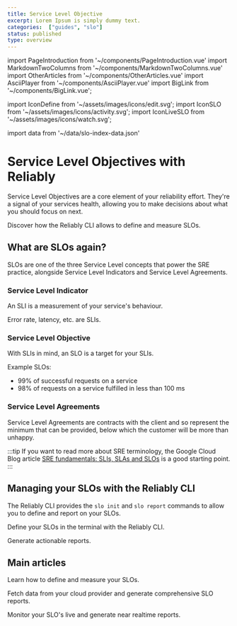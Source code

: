 ```yaml
---
title: Service Level Objective
excerpt: Lorem Ipsum is simply dummy text.
categories:  ["guides", "slo"]
status: published
type: overview
---
```

import PageIntroduction from '~/components/PageIntroduction.vue'
import MarkdownTwoColumns from '~/components/MarkdownTwoColumns.vue'
import OtherArticles from '~/components/OtherArticles.vue'
import AsciiPlayer from '~/components/AsciiPlayer.vue'
import BigLink from '~/components/BigLink.vue';

import IconDefine from '~/assets/images/icons/edit.svg';
import IconSLO from '~/assets/images/icons/activity.svg';
import IconLiveSLO from '~/assets/images/icons/watch.svg';

import data from '~/data/slo-index-data.json'

# Service Level Objectives with Reliably

<PageIntroduction>

  Service Level Objectives are a core element of your reliability effort.
  They're a signal of your services health, allowing you to make decisions about
  what you should focus on next.

  Discover how the Reliably CLI allows to define and measure SLOs.

</PageIntroduction>

## What are SLOs again?

SLOs are one of the three Service Level concepts that power the SRE practice,
alongside Service Level Indicators and Service Level Agreements.

### Service Level Indicator

An SLI is a measurement of your service's behaviour.

Error rate, latency, etc.
are SLIs.

### Service Level Objective

With SLIs in mind, an SLO is a target for your SLIs.

Example SLOs:

- 99% of successful requests on a service
- 98% of requests on a service fulfilled in less than 100 ms

### Service Level Agreements

Service Level Agreements are contracts with the client and so represent the minimum that can be provided, below which the customer will be more than unhappy.


:::tip
If you want to read more about SRE terminology, the Google Cloud Blog
article <a href="https://cloud.google.com/blog/products/devops-sre/sre-fundamentals-slis-slas-and-slos" target="_blank" rel="noopener noreferer">SRE fundamentals: SLIs, SLAs and SLOs</a> is a good starting point.
:::

## Managing your SLOs with the Reliably CLI

The Reliably CLI provides the  `slo init` and `slo report` commands to allow you to define and report on your SLOs.


Define your SLOs in the terminal with the Reliably CLI.
<AsciiPlayer id="409008" />

Generate actionable reports.
<AsciiPlayer id="409053" />

## Main articles

<MarkdownTwoColumns>
  <BigLink to="/guides/slo/define-slos/" :external="false" :dark="true">
    <template v-slot:header>
      Define your Service Level Objectives
    </template>
    <template v-slot:icon>
      <IconDefine />
    </template>
    <p>Learn how to define and measure your SLOs.</p>
  </BigLink>
  <BigLink to="/guides/slo/slo-reports/" :external="false" :dark="true">
    <template v-slot:header>
      Generate SLO reports
    </template>
    <template v-slot:icon>
      <IconSLO />
    </template>
    <p>Fetch data from your cloud provider and generate comprehensive SLO reports.</p>
  </BigLink>
  <BigLink to="/guides/slo/live-reporting/" :external="false" :dark="true">
    <template v-slot:header>
      Live SLO reports
    </template>
    <template v-slot:icon>
      <IconLiveSLO />
    </template>
    <p>Monitor your SLO's live and generate near realtime reports.</p>
  </BigLink>
</MarkdownTwoColumns>




